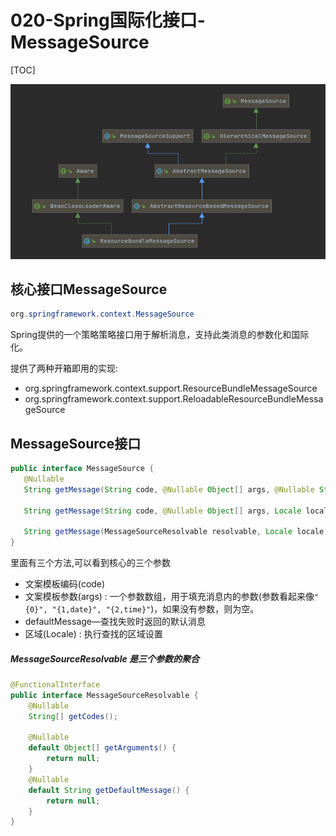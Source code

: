 # 020-Spring国际化接口-MessageSource

[TOC]

![image-20201217211156231](../../assets/image-20201217211156231.png)

## 核心接口MessageSource

```java
org.springframework.context.MessageSource
```

Spring提供的一个策略策略接口用于解析消息，支持此类消息的参数化和国际化。

提供了两种开箱即用的实现:

- org.springframework.context.support.ResourceBundleMessageSource
- org.springframework.context.support.ReloadableResourceBundleMessageSource

## MessageSource接口

```java
public interface MessageSource {
   @Nullable
   String getMessage(String code, @Nullable Object[] args, @Nullable String defaultMessage, Locale locale);

   String getMessage(String code, @Nullable Object[] args, Locale locale) throws NoSuchMessageException;

   String getMessage(MessageSourceResolvable resolvable, Locale locale) throws NoSuchMessageException;
}
```

里面有三个方法,可以看到核心的三个参数

- 文案模板编码(code)
- 文案模板参数(args) : 一个参数数组，用于填充消息内的参数(参数看起来像`"{0}", "{1,date}", "{2,time}"`)，如果没有参数，则为空。
- defaultMessage—查找失败时返回的默认消息
- 区域(Locale) : 执行查找的区域设置

##### MessageSourceResolvable 是三个参数的聚合

```java
@FunctionalInterface
public interface MessageSourceResolvable {
	@Nullable
	String[] getCodes();

	@Nullable
	default Object[] getArguments() {
		return null;
	}
	@Nullable
	default String getDefaultMessage() {
		return null;
	}
}
```





